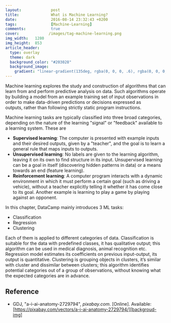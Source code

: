 ```yaml
---
layout:             post
title:              What is Machine Learning?
date:               2016-08-14 23:32:43 +0200
tags:               [Machine-Learning]
comments:           true
cover:             /images/tag-machine-learning.png
img_width:   1280
img_height:  853
article_header:
  type: overlay
  theme: dark
  background_color: "#203028"
  background_image:
    gradient: "linear-gradient(135deg, rgba(0, 0, 0, .6), rgba(0, 0, 0, .4))"
---
```


Machine learning explores the study and construction of algorithms that can
learn from and perform predictive analysis on data. Such algorithms operate by
building a model from an example training set of input observations in order to
make data-driven predictions or decisions expressed as outputs, rather than
following strictly static program instructions.

Machine learning tasks are typically classified into three broad categories,
depending on the nature of the learning "signal" or "feedback" available to a
learning system. These are

*  **Supervised learning**: The computer is presented with example inputs and
   their desired outputs, given by a "teacher", and the goal is to learn a
   general rule that maps inputs to outputs.
*  **Unsupervised learning**: No labels are given to the learning algorithm,
   leaving it on its own to find structure in its input. Unsupervised learning
   can be a goal in itself (discovering hidden patterns in data) or a means
   towards an end (feature learning).
*  **Reinforcement learning**: A computer program interacts with a dynamic
   environment in which it must perform a certain goal (such as driving a
   vehicle), without a teacher explicitly telling it whether it has come close
   to its goal. Another example is learning to play a game by playing against
   an opponent.

In this chapter, DataCamp mainly introduces 3 ML tasks:

*  Classification
*  Regression
*  Clustering

Each of them is applied to different categories of data. Classification is
suitable for the data with predefined classes, it has qualitative output; this
algorithm can be used in medical diagnosis, animal recognition etc. Regression
model estimates its coefficients on previous input-output, its output is
quantitative. Clustering is grouping objects in clusters, it’s similar with
cluster and dissimilar between clusters; this algorithm identifies potential
categories out of a group of observations, without knowing what the expected
categories are in advance.

## Reference
- GDJ, "a-i-ai-anatomy-2729794", _pixabay.com_. [Online].
Available: [https://pixabay.com/vectors/a-i-ai-anatomy-2729794/][backgroud-img]

[backgroud-img]: https://pixabay.com/vectors/a-i-ai-anatomy-2729794/